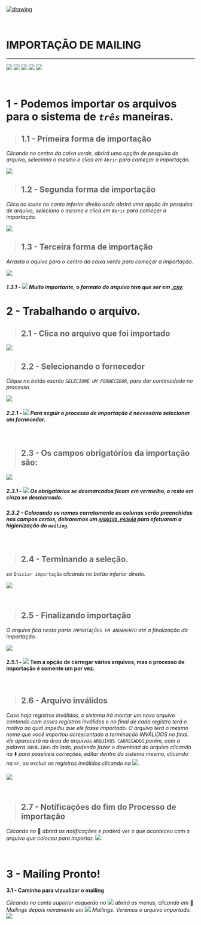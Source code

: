 [![drawing](https://github.com/Makesystem/manuais/blob/main/webccrm/telas/img_padrao/logotipomakesystem.png)](https://www.makesystem.com.br/)

<br>

# IMPORTAÇÃO DE MAILING

---

 [![](https://github.com/Makesystem/manuais/blob/main/webccrm/telas/img_padrao/facebookescrito.png)](https://www.facebook.com/MakeSystem/)
 [![](https://github.com/Makesystem/manuais/blob/main/webccrm/telas/img_padrao/whatsapp.png)](https://api.whatsapp.com/send?phone=555130661344)
 [![](https://github.com/Makesystem/manuais/blob/main/webccrm/telas/img_padrao/linkedin.png)](https://www.linkedin.com/company/makesystem/)
 [![](https://github.com/Makesystem/manuais/blob/main/webccrm/telas/img_padrao/ytbee.png)](https://www.youtube.com/channel/UCfFHvO7WDqIN8gXbC3bYtZw)
 [![](https://github.com/Makesystem/manuais/blob/main/webccrm/telas/img_padrao/instagram.png)](https://www.instagram.com/makesystem_sistemas/)

<br />

# 1 - Podemos importar os arquivos para o sistema de *`três`* maneiras.

>## **1.1 - Primeira forma de importação** 
_Clicando no centro da caixa verde, abrirá uma opção de pesquisa de arquivo,
seleciona o mesmo e clica em_ `Abrir` _para começar a importação._

![](/webccrm/telas/separacao_tela/tela_importacao_mailing/primeiraop%C3%A7%C3%A3odeimporta%C3%A7%C3%A3o.gif)


>## **1.2 - Segunda forma de importação** 
_Clica no ícone no canto inferior direito onde abrirá uma opção de pesquisa de arquivo, seleciona o mesmo e clica em_ `Abrir` _para começar a importação._

![](https://github.com/Makesystem/manuais/blob/1522e2a05e4bc147d33ba6cec245b865a7a36ea0/webccrm/telas/separacao_tela/tela_importacao_mailing/segundaop%C3%A7%C3%A3odeimporta%C3%A7%C3%A3o.gif)

>## **1.3 - Terceira forma de importação**
_Arrasta o aquivo para o centro da caixa verde para começar a importação._

![](https://github.com/Makesystem/manuais/blob/main/webccrm/telas/separacao_tela/tela_importacao_mailing/terceiraop%C3%A7%C3%A3odeimporta%C3%A7%C3%A3o.gif)

##### 1.3.1 - ![](https://github.com/Makesystem/manuais/blob/main/webccrm/telas/img_padrao/waarning.png) Muito importante, o formato do arquivo tem que ser em [.csv](https://drive.google.com/file/d/1BHcN4QvCnNHDNB-jPDdUeCkT0hu0Ie7v/view?usp=sharing).

# 2 - Trabalhando o arquivo.

>## **2.1 - Clica no arquivo que foi importado**

![](https://github.com/Makesystem/manuais/blob/main/webccrm/telas/separacao_tela/tela_importacao_mailing/arquivoteste.gif)

>## **2.2 - Selecionando o fornecedor**

_Clique no botão escrito `SELECIONE UM FORNECEDOR`, para dar continuidade no processo._

![](https://github.com/Makesystem/manuais/blob/main/webccrm/telas/separacao_tela/tela_importacao_mailing/fornecedor.gif)

##### 2.2.1 - ![](https://github.com/Makesystem/manuais/blob/main/webccrm/telas/img_padrao/waarning.png) Para seguir o processo de importação é necessário selecionar um fornecedor.

<br />

>## **2.3 - Os campos obrigatórios da importação são:**

![](https://github.com/Makesystem/manuais/blob/main/webccrm/telas/separacao_tela/tela_importacao_mailing/camposob.png)

##### 2.3.1 - ![](https://github.com/Makesystem/manuais/blob/main/webccrm/telas/img_padrao/waarning.png) Os obrigatórios se desmarcados ficam em vermelho, o resto em cinza se desmarcado.

##### 2.3.2 - Colocando os nomes corretamente as colunas serão preenchidas nos campos certos, deixaremos um [`ARQUIVO PADRÃO`](https://drive.google.com/file/d/14R_HsXNHtrN8R2Lk96DNvRI_71LZC0E1/view?usp=sharing) para efetuarem a higienização do `mailing`.

<br />

>## 2.4 - Terminando a seleção.

_só_ `Iniciar importação` _clicando no botão inferior direito._

![](https://github.com/Makesystem/manuais/blob/main/webccrm/telas/separacao_tela/tela_importacao_mailing/configimprtacao.gif)

<br />

>## **2.5 - Finalizando importação**

_O arquivo fica nesta parte `IMPORTAÇÕES EM ANDAMENTO` até a finalização da importação._

 ![](https://github.com/Makesystem/manuais/blob/main/webccrm/telas/separacao_tela/tela_importacao_mailing/aguardando.gif)
 
 #### 2.5.1 - ![](https://github.com/Makesystem/manuais/blob/main/webccrm/telas/img_padrao/waarning.png) Tem a opção de carregar vários arquivos, mas o processo de importação é somente um por vez.

<br />

>## **2.6 - Arquivo inválidos**

 _Caso haja registros inválidos, o sistema irá montar um novo arquivo contendo com esses registros inválidos e no final de cada registro terá o motivo ao qual impediu que ele fosse importado._
_O arquivo terá o mesmo nome que você importou acrescentado a terminação INVÁLIDOS no final. ele aparecerá na área de arquivos_ `ARQUIVOS CARREGADOS` _porém, com a palavra_ `INVÁLIDOS` _do lado, podendo fazer o download do arquivo clicando na_ :arrow_down: _para possíveis correções, editar dentro do sistema mesmo, clicando na_ :pencil2:, _ou excluir os registros inválidos clicando na_ ![](https://github.com/Makesystem/manuais/blob/main/webccrm/telas/img_padrao/lixeira.png).

![](https://github.com/Makesystem/manuais/blob/main/webccrm/telas/separacao_tela/tela_importacao_mailing/invalido.gif)

<br />

>## **2.7 - Notificações do fim do Processo de importação** 

_Clicando no_ :bell: _abrirá as notificações e poderá ver o que aconteceu com o arquivo que colocou para importar._
![](https://github.com/Makesystem/manuais/blob/main/webccrm/telas/separacao_tela/tela_importacao_mailing/notificacao.gif)

<br />

# 3 - Mailing Pronto!

**3.1 - Caminho para vizualizar o mailing**

 _Clicando no canto superior esquerdo no_ ![](https://github.com/Makesystem/manuais/blob/main/webccrm/telas/img_padrao/menu.png) _abrirá os menus, clicando em_ :pencil: _*Mailings*_ _depois novamente em_ ![](https://github.com/Makesystem/manuais/blob/main/webccrm/telas/separacao_tela/tela_importacao_mailing/mailing.png) *Mailings*. _Veremos o arquivo importado._
![](https://github.com/Makesystem/manuais/blob/main/webccrm/telas/separacao_tela/tela_importacao_mailing/mailings.gif)

